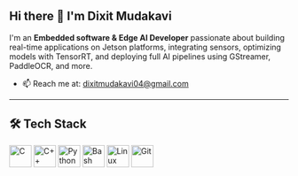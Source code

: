 ## Hi there 👋 I'm Dixit Mudakavi

I'm an **Embedded software & Edge AI Developer** passionate about building real-time applications on Jetson platforms, integrating sensors, optimizing models with TensorRT, and deploying full AI pipelines using GStreamer, PaddleOCR, and more.

- 📫 Reach me at: dixitmudakavi04@gmail.com

---

## 🛠️ Tech Stack 


<p align="left">
  <img src="https://cdn.jsdelivr.net/gh/devicons/devicon/icons/c/c-original.svg" alt="C" width="40" height="40"/>
  <img src="https://cdn.jsdelivr.net/gh/devicons/devicon/icons/cplusplus/cplusplus-original.svg" alt="C++" width="40" height="40"/>
  <img src="https://cdn.jsdelivr.net/gh/devicons/devicon/icons/python/python-original.svg" alt="Python" width="40" height="40"/>
  <img src="https://cdn.jsdelivr.net/gh/devicons/devicon/icons/bash/bash-original.svg" alt="Bash" width="40" height="40"/>
  <img src="https://cdn.jsdelivr.net/gh/devicons/devicon/icons/linux/linux-original.svg" alt="Linux" width="40" height="40"/>
  <img src="https://cdn.jsdelivr.net/gh/devicons/devicon/icons/git/git-original.svg" alt="Git" width="40" height="40"/>
</p>




<!--
## 📊 GitHub Stats

| Stats | Streak | Top Languages |
|-------|--------|----------------|
| ![Dixit's GitHub Stats](https://github-readme-stats.vercel.app/api?username=dixitm624&show_icons=true&theme=github_dark&count_private=true) | ![GitHub Streak](https://streak-stats.demolab.com/?user=dixitm624&theme=dark) | ![Top Langs](https://github-readme-stats.vercel.app/api/top-langs/?username=dixitm624&layout=compact&theme=github_dark) |

--- 

-->
